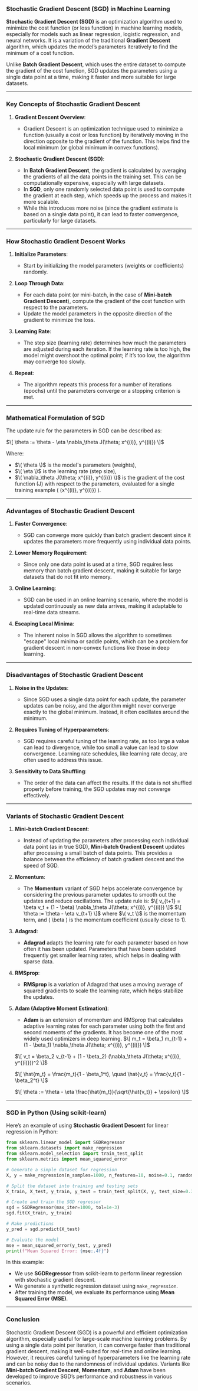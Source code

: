 ### **Stochastic Gradient Descent (SGD) in Machine Learning**

**Stochastic Gradient Descent (SGD)** is an optimization algorithm used to minimize the cost function (or loss function) in machine learning models, especially for models such as linear regression, logistic regression, and neural networks. It is a variation of the traditional **Gradient Descent** algorithm, which updates the model’s parameters iteratively to find the minimum of a cost function.

Unlike **Batch Gradient Descent**, which uses the entire dataset to compute the gradient of the cost function, SGD updates the parameters using a single data point at a time, making it faster and more suitable for large datasets.

---

### **Key Concepts of Stochastic Gradient Descent**

1. **Gradient Descent Overview**:
   - Gradient Descent is an optimization technique used to minimize a function (usually a cost or loss function) by iteratively moving in the direction opposite to the gradient of the function. This helps find the local minimum (or global minimum in convex functions).

2. **Stochastic Gradient Descent (SGD)**:
   - In **Batch Gradient Descent**, the gradient is calculated by averaging the gradients of all the data points in the training set. This can be computationally expensive, especially with large datasets.
   - In **SGD**, only one randomly selected data point is used to compute the gradient at each step, which speeds up the process and makes it more scalable.
   - While this introduces more noise (since the gradient estimate is based on a single data point), it can lead to faster convergence, particularly for large datasets.

---

### **How Stochastic Gradient Descent Works**

1. **Initialize Parameters**:
   - Start by initializing the model parameters (weights or coefficients) randomly.

2. **Loop Through Data**:
   - For each data point (or mini-batch, in the case of **Mini-batch Gradient Descent**), compute the gradient of the cost function with respect to the parameters.
   - Update the model parameters in the opposite direction of the gradient to minimize the loss.

3. **Learning Rate**:
   - The step size (learning rate) determines how much the parameters are adjusted during each iteration. If the learning rate is too high, the model might overshoot the optimal point; if it’s too low, the algorithm may converge too slowly.

4. **Repeat**:
   - The algorithm repeats this process for a number of iterations (epochs) until the parameters converge or a stopping criterion is met.

---

### **Mathematical Formulation of SGD**

The update rule for the parameters in SGD can be described as:

$\[
\theta := \theta - \eta \nabla_\theta J(\theta; x^{(i)}, y^{(i)})
\]$

Where:
- $\( \theta \)$ is the model's parameters (weights),
- $\( \eta \)$ is the learning rate (step size),
- $\( \nabla_\theta J(\theta; x^{(i)}, y^{(i)}) \)$ is the gradient of the cost function \(J\) with respect to the parameters, evaluated for a single training example \( (x^{(i)}, y^{(i)}) \).

---

### **Advantages of Stochastic Gradient Descent**

1. **Faster Convergence**:
   - SGD can converge more quickly than batch gradient descent since it updates the parameters more frequently using individual data points.

2. **Lower Memory Requirement**:
   - Since only one data point is used at a time, SGD requires less memory than batch gradient descent, making it suitable for large datasets that do not fit into memory.

3. **Online Learning**:
   - SGD can be used in an online learning scenario, where the model is updated continuously as new data arrives, making it adaptable to real-time data streams.

4. **Escaping Local Minima**:
   - The inherent noise in SGD allows the algorithm to sometimes "escape" local minima or saddle points, which can be a problem for gradient descent in non-convex functions like those in deep learning.

---

### **Disadvantages of Stochastic Gradient Descent**

1. **Noise in the Updates**:
   - Since SGD uses a single data point for each update, the parameter updates can be noisy, and the algorithm might never converge exactly to the global minimum. Instead, it often oscillates around the minimum.

2. **Requires Tuning of Hyperparameters**:
   - SGD requires careful tuning of the learning rate, as too large a value can lead to divergence, while too small a value can lead to slow convergence. Learning rate schedules, like learning rate decay, are often used to address this issue.

3. **Sensitivity to Data Shuffling**:
   - The order of the data can affect the results. If the data is not shuffled properly before training, the SGD updates may not converge effectively.

---

### **Variants of Stochastic Gradient Descent**

1. **Mini-batch Gradient Descent**:
   - Instead of updating the parameters after processing each individual data point (as in true SGD), **Mini-batch Gradient Descent** updates after processing a small batch of data points. This provides a balance between the efficiency of batch gradient descent and the speed of SGD.
   
2. **Momentum**:
   - The **Momentum** variant of SGD helps accelerate convergence by considering the previous parameter updates to smooth out the updates and reduce oscillations. The update rule is:
   $\[
   v_{t+1} = \beta v_t + (1 - \beta) \nabla_\theta J(\theta; x^{(i)}, y^{(i)})
   \]$
   $\[
   \theta := \theta - \eta v_{t+1}
   \]$
   where $\( v_t \)$ is the momentum term, and \( \beta \) is the momentum coefficient (usually close to 1).

3. **Adagrad**:
   - **Adagrad** adapts the learning rate for each parameter based on how often it has been updated. Parameters that have been updated frequently get smaller learning rates, which helps in dealing with sparse data.

4. **RMSprop**:
   - **RMSprop** is a variation of Adagrad that uses a moving average of squared gradients to scale the learning rate, which helps stabilize the updates.

5. **Adam (Adaptive Moment Estimation)**:
   - **Adam** is an extension of momentum and RMSprop that calculates adaptive learning rates for each parameter using both the first and second moments of the gradients. It has become one of the most widely used optimizers in deep learning.
   $\[
   m_t = \beta_1 m_{t-1} + (1 - \beta_1) \nabla_\theta J(\theta; x^{(i)}, y^{(i)})
   \]$

   $\[
   v_t = \beta_2 v_{t-1} + (1 - \beta_2) (\nabla_\theta J(\theta; x^{(i)}, y^{(i)}))^2
   \]$
   
   $\[
   \hat{m_t} = \frac{m_t}{1 - \beta_1^t}, \quad \hat{v_t} = \frac{v_t}{1 - \beta_2^t}
   \]$
   
   $\[
   \theta := \theta - \eta \frac{\hat{m_t}}{\sqrt{\hat{v_t}} + \epsilon}
   \]$

---

### **SGD in Python (Using scikit-learn)**

Here’s an example of using **Stochastic Gradient Descent** for linear regression in Python:

```python
from sklearn.linear_model import SGDRegressor
from sklearn.datasets import make_regression
from sklearn.model_selection import train_test_split
from sklearn.metrics import mean_squared_error

# Generate a simple dataset for regression
X, y = make_regression(n_samples=1000, n_features=10, noise=0.1, random_state=42)

# Split the dataset into training and testing sets
X_train, X_test, y_train, y_test = train_test_split(X, y, test_size=0.3, random_state=42)

# Create and train the SGD regressor
sgd = SGDRegressor(max_iter=1000, tol=1e-3)
sgd.fit(X_train, y_train)

# Make predictions
y_pred = sgd.predict(X_test)

# Evaluate the model
mse = mean_squared_error(y_test, y_pred)
print(f"Mean Squared Error: {mse:.4f}")
```

In this example:
- We use **SGDRegressor** from scikit-learn to perform linear regression with stochastic gradient descent.
- We generate a synthetic regression dataset using `make_regression`.
- After training the model, we evaluate its performance using **Mean Squared Error (MSE)**.

---

### **Conclusion**

Stochastic Gradient Descent (SGD) is a powerful and efficient optimization algorithm, especially useful for large-scale machine learning problems. By using a single data point per iteration, it can converge faster than traditional gradient descent, making it well-suited for real-time and online learning. However, it requires careful tuning of hyperparameters like the learning rate and can be noisy due to the randomness of individual updates. Variants like **Mini-batch Gradient Descent**, **Momentum**, and **Adam** have been developed to improve SGD’s performance and robustness in various scenarios.
